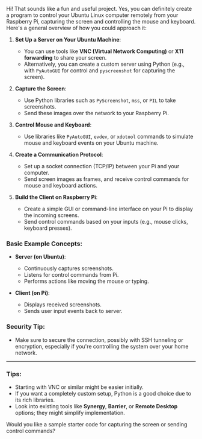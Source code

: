 Hi! That sounds like a fun and useful project. Yes, you can definitely create a program to control your Ubuntu Linux computer remotely from your Raspberry Pi, capturing the screen and controlling the mouse and keyboard. Here's a general overview of how you could approach it:

1. **Set Up a Server on Your Ubuntu Machine**:
   - You can use tools like **VNC (Virtual Network Computing)** or **X11 forwarding** to share your screen.
   - Alternatively, you can create a custom server using Python (e.g., with `PyAutoGUI` for control and `pyscreenshot` for capturing the screen).

2. **Capture the Screen**:
   - Use Python libraries such as `PyScreenshot`, `mss`, or `PIL` to take screenshots.
   - Send these images over the network to your Raspberry Pi.

3. **Control Mouse and Keyboard**:
   - Use libraries like `PyAutoGUI`, `evdev`, or `xdotool` commands to simulate mouse and keyboard events on your Ubuntu machine.

4. **Create a Communication Protocol**:
   - Set up a socket connection (TCP/IP) between your Pi and your computer.
   - Send screen images as frames, and receive control commands for mouse and keyboard actions.

5. **Build the Client on Raspberry Pi**:
   - Create a simple GUI or command-line interface on your Pi to display the incoming screens.
   - Send control commands based on your inputs (e.g., mouse clicks, keyboard presses).

### Basic Example Concepts:
- **Server (on Ubuntu)**:
  - Continuously captures screenshots.
  - Listens for control commands from Pi.
  - Performs actions like moving the mouse or typing.

- **Client (on Pi)**:
  - Displays received screenshots.
  - Sends user input events back to server.

### Security Tip:
- Make sure to secure the connection, possibly with SSH tunneling or encryption, especially if you're controlling the system over your home network.

---

### Tips:
- Starting with VNC or similar might be easier initially.
- If you want a completely custom setup, Python is a good choice due to its rich libraries.
- Look into existing tools like **Synergy**, **Barrier**, or **Remote Desktop** options; they might simplify implementation.

Would you like a sample starter code for capturing the screen or sending control commands?
